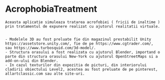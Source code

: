 # AcrophobiaTreatment

	Aceasta aplicatie simuleaza tratarea acrofobiei ( fricii de inaltime ) prin tratamentul de expunere realizat cu ajutorul realitatii virtuale.


	- Modelele 3D au fost preluate fie din magazinul prestabilit Unity https://assetstore.unity.com/, fie de pe https://www.cgtrader.com/, sau https://www.turbosquid.com/3d-model/.
	- Structura orasului a fost realizata cu ajutorul Blender, importand o parte din structura orasului New-York cu ajutorul OpenStreetMaps si a add-on-ului din Blender.
	- In cazul texturilor din expozitia de picturi, din interiorului cladirii obiectului Level2, acestea au fost preluate de pe pinterest, allartclassic.com sau alte site-uri.
